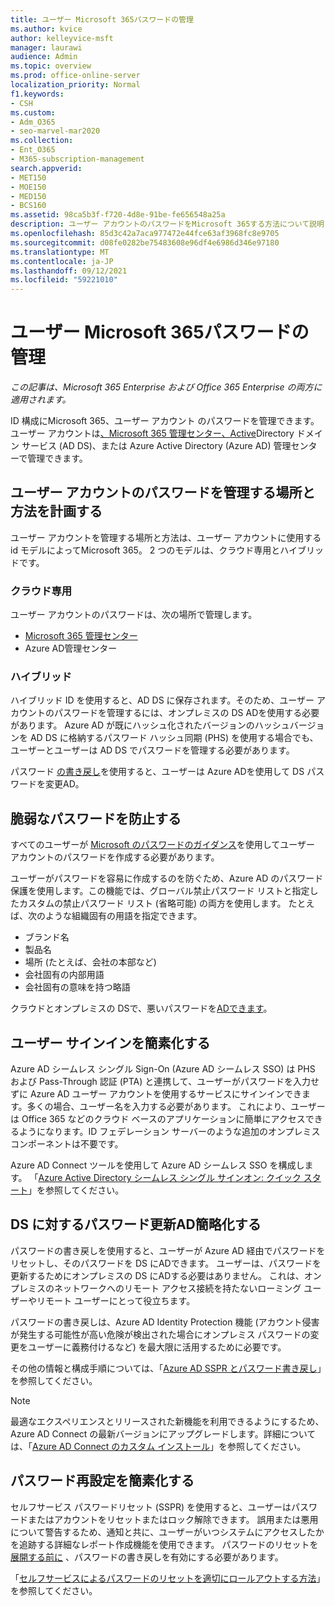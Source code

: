 ```yaml
---
title: ユーザー Microsoft 365パスワードの管理
ms.author: kvice
author: kelleyvice-msft
manager: laurawi
audience: Admin
ms.topic: overview
ms.prod: office-online-server
localization_priority: Normal
f1.keywords:
- CSH
ms.custom:
- Adm_O365
- seo-marvel-mar2020
ms.collection:
- Ent_O365
- M365-subscription-management
search.appverid:
- MET150
- MOE150
- MED150
- BCS160
ms.assetid: 98ca5b3f-f720-4d8e-91be-fe656548a25a
description: ユーザー アカウントのパスワードをMicrosoft 365する方法について説明します。
ms.openlocfilehash: 85d3c42a7aca977472e44fce63af3968fc8e9705
ms.sourcegitcommit: d08fe0282be75483608e96df4e6986d346e97180
ms.translationtype: MT
ms.contentlocale: ja-JP
ms.lasthandoff: 09/12/2021
ms.locfileid: "59221010"
---
```

# <a name="manage-microsoft-365-user-account-passwords"></a>ユーザー Microsoft 365パスワードの管理

*この記事は、Microsoft 365 Enterprise および Office 365 Enterprise の両方に適用されます。*

ID 構成にMicrosoft 365、ユーザー アカウント のパスワードを管理できます。 ユーザー アカウントは[、Microsoft 365 管理センター、Active](../admin/add-users/index.yml)Directory ドメイン サービス (AD DS)、または Azure Active Directory (Azure AD) 管理センターで管理できます。

## <a name="plan-for-where-and-how-you-will-manage-your-user-account-passwords"></a>ユーザー アカウントのパスワードを管理する場所と方法を計画する

ユーザー アカウントを管理する場所と方法は、ユーザー アカウントに使用する id モデルによってMicrosoft 365。 2 つのモデルは、クラウド専用とハイブリッドです。
  
### <a name="cloud-only"></a>クラウド専用

ユーザー アカウントのパスワードは、次の場所で管理します。

- [Microsoft 365 管理センター](../admin/add-users/index.yml)
- Azure AD管理センター
    
### <a name="hybrid"></a>ハイブリッド

ハイブリッド ID を使用すると、AD DS に保存されます。そのため、ユーザー アカウントのパスワードを管理するには、オンプレミスの DS ADを使用する必要があります。 Azure AD が既にハッシュ化されたバージョンのハッシュバージョンを AD DS に格納するパスワード ハッシュ同期 (PHS) を使用する場合でも、ユーザーとユーザーは AD DS でパスワードを管理する必要があります。

パスワード [の書き戻し](#pw_writeback)を使用すると、ユーザーは Azure ADを使用して DS パスワードを変更AD。

## <a name="prevent-bad-passwords"></a>脆弱なパスワードを防止する

すべてのユーザーが [Microsoft のパスワードのガイダンス](https://www.microsoft.com/research/publication/password-guidance)を使用してユーザー アカウントのパスワードを作成する必要があります。

ユーザーがパスワードを容易に作成するのを防ぐため、Azure AD のパスワード保護を使用します。この機能では、グローバル禁止パスワード リストと指定したカスタムの禁止パスワード リスト (省略可能) の両方を使用します。 たとえば、次のような組織固有の用語を指定できます。

- ブランド名
- 製品名
- 場所 (たとえば、会社の本部など)
- 会社固有の内部用語
- 会社固有の意味を持つ略語

クラウドとオンプレミスの DS[](/azure/active-directory/authentication/concept-password-ban-bad)で、悪いパスワードを[ADできます](/azure/active-directory/authentication/concept-password-ban-bad-on-premises)。

## <a name="simplify-user-sign-in"></a>ユーザー サインインを簡素化する

Azure AD シームレス シングル Sign-On (Azure AD シームレス SSO) は PHS および Pass-Through 認証 (PTA) と連携して、ユーザーがパスワードを入力せずに Azure AD ユーザー アカウントを使用するサービスにサインインできます。多くの場合、ユーザー名を入力する必要があります。 これにより、ユーザーは Office 365 などのクラウド ベースのアプリケーションに簡単にアクセスできるようになります。ID フェデレーション サーバーのような追加のオンプレミス コンポーネントは不要です。

Azure AD Connect ツールを使用して Azure AD シームレス SSO を構成します。 「[Azure Active Directory シームレス シングル サインオン: クイック スタート](/azure/active-directory/connect/active-directory-aadconnect-sso-quick-start)」を参照してください。

<a name="pw_writeback"></a>
## <a name="simplify-password-updates-to-ad-ds"></a>DS に対するパスワード更新AD簡略化する

パスワードの書き戻しを使用すると、ユーザーが Azure AD 経由でパスワードをリセットし、そのパスワードを DS にADできます。 ユーザーは、パスワードを更新するためにオンプレミスの DS にADする必要はありません。 これは、オンプレミスのネットワークへのリモート アクセス接続を持たないローミング ユーザーやリモート ユーザーにとって役立ちます。

パスワードの書き戻しは、Azure AD Identity Protection 機能 (アカウント侵害が発生する可能性が高い危険が検出された場合にオンプレミス パスワードの変更をユーザーに義務付けるなど) を最大限に活用するために必要です。

その他の情報と構成手順については、「[Azure AD SSPR とパスワード書き戻し](/azure/active-directory/active-directory-passwords-writeback)」を参照してください。

>[!Note]
>最適なエクスペリエンスとリリースされた新機能を利用できるようにするため、Azure AD Connect の最新バージョンにアップグレードします。詳細については、「[Azure AD Connect のカスタム インストール](/azure/active-directory/connect/active-directory-aadconnect-get-started-custom)」を参照してください。
>

## <a name="simplify-password-resets"></a>パスワード再設定を簡素化する

セルフサービス パスワードリセット (SSPR) を使用すると、ユーザーはパスワードまたはアカウントをリセットまたはロック解除できます。 誤用または悪用について警告するため、通知と共に、ユーザーがいつシステムにアクセスしたかを追跡する詳細なレポート作成機能を使用できます。 パスワードのリセットを [展開する前に](#pw_writeback) 、パスワードの書き戻しを有効にする必要があります。

「[セルフサービスによるパスワードのリセットを適切にロールアウトする方法](/azure/active-directory/authentication/howto-sspr-deployment)」を参照してください。
